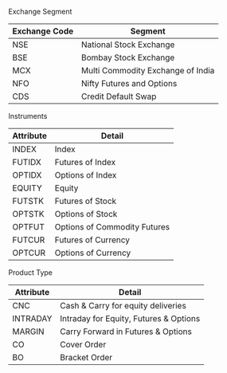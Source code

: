 Exchange Segment

| Exchange Code | Segment                                |
|---------------|------------------------------------------|
| NSE           | National Stock Exchange                  |
| BSE           | Bombay Stock Exchange                    |
| MCX           | Multi Commodity Exchange of India        |
| NFO           | Nifty Futures and Options                                  |
| CDS           | Credit Default Swap                              |


Instruments

| Attribute | Detail                            |
|-----------|-----------------------------------|
| INDEX     | Index                             |
| FUTIDX    | Futures of Index                  |
| OPTIDX    | Options of Index                  |
| EQUITY    | Equity                            |
| FUTSTK    | Futures of Stock                  |
| OPTSTK    | Options of Stock                  |
| OPTFUT    | Options of Commodity Futures      |
| FUTCUR    | Futures of Currency               |
| OPTCUR    | Options of Currency               |


Product Type

| Attribute | Detail                                 |
|-----------|----------------------------------------|
| CNC       | Cash & Carry for equity deliveries     |
| INTRADAY  | Intraday for Equity, Futures & Options |
| MARGIN    | Carry Forward in Futures & Options     |
| CO        | Cover Order                            |
| BO        | Bracket Order                          |

